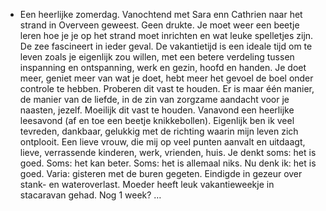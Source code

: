 - Een heerlijke zomerdag. Vanochtend met Sara enn Cathrien naar het strand in Overveen geweest. Geen drukte. Je moet weer een beetje leren hoe je je op het strand moet inrichten en wat leuke spelletjes zijn. De zee fascineert in ieder geval. De vakantietijd is een ideale tijd om te leven zoals je eigenlijk zou willen, met een betere verdeling tussen inspanning en ontspanning, werk en gezin, hoofd en handen. Je doet meer, geniet meer van wat je doet, hebt meer het gevoel de boel onder controle te hebben. Proberen dit vast te houden. Er is maar één manier, de manier van de liefde, in de zin van zorgzame aandacht voor je naasten, jezelf. Moeilijk dit vast te houden. Vanavond een heerlijke leesavond (af en toe een beetje knikkebollen).
  Eigenlijk ben ik veel tevreden, dankbaar, gelukkig met de richting waarin mijn leven zich ontplooit. Een lieve vrouw, die mij op veel punten aanvalt en uitdaagt, lieve, verrassende kinderen, werk, vrienden, huis. Je denkt soms: het is goed. Soms: het kan beter. Soms: het is allemaal niks. Nu denk ik: het is goed. Varia: gisteren met de buren gegeten. Eindigde in gezeur over stank- en wateroverlast. Moeder heeft leuk vakantieweekje in stacaravan gehad. Nog 1 week? …